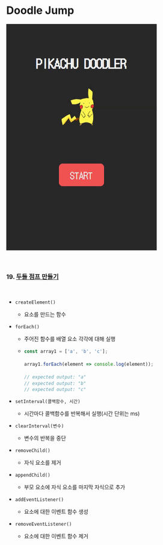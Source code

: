 # Doodle Jump

![index](README.assets/index.gif)

<br>

### 19. [두들 점프 만들기](https://www.freecodecamp.org/korean/news/javascript-projects-for-beginners#how-to-create-doodle-jump-and-flappy-bird)

<br>

- `createElement()`

  - 요소를 만드는 함수

- `forEach()`

  - 주어진 함수를 배열 요소 각각에 대해 실행

  - ```js
    const array1 = ['a', 'b', 'c'];
    
    array1.forEach(element => console.log(element));
    
    // expected output: "a"
    // expected output: "b"
    // expected output: "c"
    ```

- `setInterval(콜백함수, 시간)`

  - 시간마다 콜백함수를 반복해서 실행(시간 단위는 ms)

- `clearInterval(변수)`

  - 변수의 반복을 중단

- `removeChild()`

  - 자식 요소를 제거

- `appendChild()`

  - 부모 요소에 자식 요소를 마지막 자식으로 추가

- `addEventListener()`

  - 요소에 대한 이벤트 함수 생성

- `removeEventListener()`

  - 요소에 대한 이벤트 함수 제거
